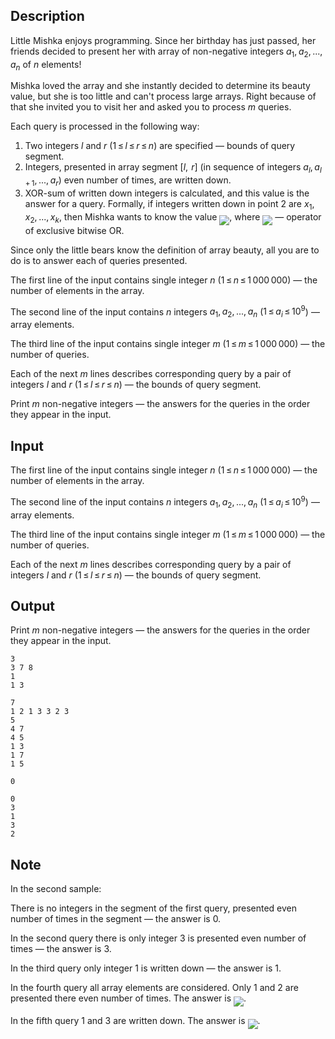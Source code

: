 ## Description

<div><p>Little Mishka enjoys programming. Since her birthday has just passed, her friends decided to present her with array of non-negative integers <span class="tex-span"><i>a</i><sub class="lower-index">1</sub>, <i>a</i><sub class="lower-index">2</sub>, ..., <i>a</i><sub class="lower-index"><i>n</i></sub></span> of <span class="tex-span"><i>n</i></span> elements!</p><p>Mishka loved the array and she instantly decided to determine its beauty value, but she is too little and can't process large arrays. Right because of that she invited you to visit her and asked you to process <span class="tex-span"><i>m</i></span> queries.</p><p>Each query is processed in the following way:</p><ol> <li> Two integers <span class="tex-span"><i>l</i></span> and <span class="tex-span"><i>r</i></span> (<span class="tex-span">1 ≤ <i>l</i> ≤ <i>r</i> ≤ <i>n</i></span>) are specified&nbsp;— bounds of query segment. </li><li> Integers, presented in array segment <span class="tex-span">[<i>l</i>,  <i>r</i>]</span> (in sequence of integers <span class="tex-span"><i>a</i><sub class="lower-index"><i>l</i></sub>, <i>a</i><sub class="lower-index"><i>l</i> + 1</sub>, ..., <i>a</i><sub class="lower-index"><i>r</i></sub></span>) <span class="tex-font-style-bf">even number of times</span>, are written down. </li><li> XOR-sum of written down integers is calculated, and this value is the answer for a query. Formally, if integers written down in point 2 are <span class="tex-span"><i>x</i><sub class="lower-index">1</sub>, <i>x</i><sub class="lower-index">2</sub>, ..., <i>x</i><sub class="lower-index"><i>k</i></sub></span>, then Mishka wants to know the value <img align="middle" class="tex-formula" src="file://pftjwF7y.png" style="max-width: 100.0%;max-height: 100.0%;">, where <img align="middle" class="tex-formula" src="file://Mxhs8xoi.png" style="max-width: 100.0%;max-height: 100.0%;">&nbsp;— operator of exclusive bitwise OR. </li></ol><p>Since only the little bears know the definition of array beauty, all you are to do is to answer each of queries presented.</p></div><div class="input-specification"><p>The first line of the input contains single integer <span class="tex-span"><i>n</i></span> (<span class="tex-span">1 ≤ <i>n</i> ≤ 1 000 000</span>)&nbsp;— the number of elements in the array.</p><p>The second line of the input contains <span class="tex-span"><i>n</i></span> integers <span class="tex-span"><i>a</i><sub class="lower-index">1</sub>, <i>a</i><sub class="lower-index">2</sub>, ..., <i>a</i><sub class="lower-index"><i>n</i></sub></span> (<span class="tex-span">1 ≤ <i>a</i><sub class="lower-index"><i>i</i></sub> ≤ 10<sup class="upper-index">9</sup></span>)&nbsp;— array elements.</p><p>The third line of the input contains single integer <span class="tex-span"><i>m</i></span> (<span class="tex-span">1 ≤ <i>m</i> ≤ 1 000 000</span>)&nbsp;— the number of queries.</p><p>Each of the next <span class="tex-span"><i>m</i></span> lines describes corresponding query by a pair of integers <span class="tex-span"><i>l</i></span> and <span class="tex-span"><i>r</i></span> (<span class="tex-span">1 ≤ <i>l</i> ≤ <i>r</i> ≤ <i>n</i></span>)&nbsp;— the bounds of query segment.</p></div><div class="output-specification"><p>Print <span class="tex-span"><i>m</i></span> non-negative integers&nbsp;— the answers for the queries in the order they appear in the input.</p></div>

## Input

<p>The first line of the input contains single integer <span class="tex-span"><i>n</i></span> (<span class="tex-span">1 ≤ <i>n</i> ≤ 1 000 000</span>)&nbsp;— the number of elements in the array.</p><p>The second line of the input contains <span class="tex-span"><i>n</i></span> integers <span class="tex-span"><i>a</i><sub class="lower-index">1</sub>, <i>a</i><sub class="lower-index">2</sub>, ..., <i>a</i><sub class="lower-index"><i>n</i></sub></span> (<span class="tex-span">1 ≤ <i>a</i><sub class="lower-index"><i>i</i></sub> ≤ 10<sup class="upper-index">9</sup></span>)&nbsp;— array elements.</p><p>The third line of the input contains single integer <span class="tex-span"><i>m</i></span> (<span class="tex-span">1 ≤ <i>m</i> ≤ 1 000 000</span>)&nbsp;— the number of queries.</p><p>Each of the next <span class="tex-span"><i>m</i></span> lines describes corresponding query by a pair of integers <span class="tex-span"><i>l</i></span> and <span class="tex-span"><i>r</i></span> (<span class="tex-span">1 ≤ <i>l</i> ≤ <i>r</i> ≤ <i>n</i></span>)&nbsp;— the bounds of query segment.</p>

## Output

<p>Print <span class="tex-span"><i>m</i></span> non-negative integers&nbsp;— the answers for the queries in the order they appear in the input.</p>





```input1
3
3 7 8
1
1 3

```




```input2
7
1 2 1 3 3 2 3
5
4 7
4 5
1 3
1 7
1 5

```




```output1
0

```




```output2
0
3
1
3
2

```



## Note

<p>In the second sample:</p><p>There is no integers in the segment of the first query, presented even number of times in the segment&nbsp;— the answer is <span class="tex-span">0</span>.</p><p>In the second query there is only integer <span class="tex-span">3</span> is presented even number of times&nbsp;— the answer is <span class="tex-span">3</span>.</p><p>In the third query only integer <span class="tex-span">1</span> is written down&nbsp;— the answer is <span class="tex-span">1</span>.</p><p>In the fourth query all array elements are considered. Only <span class="tex-span">1</span> and <span class="tex-span">2</span> are presented there even number of times. The answer is <img align="middle" class="tex-formula" src="file://gN0CMuat.png" style="max-width: 100.0%;max-height: 100.0%;">.</p><p>In the fifth query <span class="tex-span">1</span> and <span class="tex-span">3</span> are written down. The answer is <img align="middle" class="tex-formula" src="file://uFCF8nAF.png" style="max-width: 100.0%;max-height: 100.0%;">.</p>
